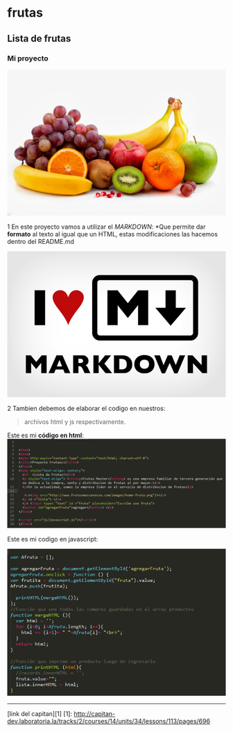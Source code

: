 # frutas
## Lista de frutas
### Mi proyecto 


![Con titulo](assets/fruta.jpg "frutas")

1 En este proyecto vamos a utilizar el *MARKDOWN*:
	*Que permite dar **formato** al texto al igual que un HTML, estas modificaciones las hacemos dentro del README.md


![Alt-Text](assets/markdown.png)

2 Tambien debemos de elaborar el codigo en nuestros:
> archivos html y js respectivamente.


Este es mi **código en html**:
![Alt-Text](assets/html.png)


Este es mi codigo en javascript:

![Alt-Text](assets//js.png)

***
[link del capitan][1]
[1]: http://capitan-dev.laboratoria.la/tracks/2/courses/14/units/34/lessons/113/pages/696
